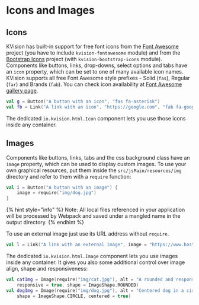 # Icons and Images

## Icons

KVision has built-in support for free font icons from the [Font Awesome](https://fontawesome.com) project (you have to include `kvision-fontawesome` module) and from the [Bootstrap Icons](https://icons.getbootstrap.com/) project (with `kvision-bootstrap-icons` module). Components like buttons, links, drop-downs, select options and tabs have an `icon` property, which can be set to one of many available icon names. KVision supports all free Font Awesome style prefixes  - Solid (`fas`), Regular (`far`) and Brands (`fab`). You can check icon availability at [Font Awesome gallery page](https://fontawesome.com/icons?d=gallery\&m=free).

```kotlin
val g = Button("A button with an icon", "fas fa-asterisk")
val fb = Link("A link with an icon", "https://google.com", "fab fa-google")
```

The dedicated `io.kvision.html.Icon` component lets you use those icons inside any container.

## Images

Components like buttons, links, tabs and the css background class have an `image` property, which can be used to display custom images. To use your own graphical resources, put them inside the `src/jsMain/resources/img` directory and refer to them with a `require` function:

```kotlin
val i = Button("A button with an image") {
    image = require("img/dog.jpg")
}
```

{% hint style="info" %}
Note: All local files referenced in your application will be processed by Webpack and saved under a mangled name in the output directory.
{% endhint %}

To use an external image just use its URL address without `require`.

```kotlin
val l = Link("A link with an external image", image = "https://www.host.com/logo.png")
```

The dedicated `io.kvision.html.Image` component lets you use images inside any container. It gives you also some additional control over image align, shape and responsiveness:

```kotlin
val catImg = Image(require("img/cat.jpg"), alt = "A rounded and responsive cat",
    responsive = true, shape = ImageShape.ROUNDED)
val dogImg = Image(require("img/dog.jpg"), alt = "Centered dog in a circle",
    shape = ImageShape.CIRCLE, centered = true)
```
